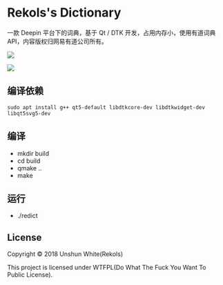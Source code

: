 # Rekols's Dictionary

一款 Deepin 平台下的词典，基于 Qt / DTK 开发，占用内存小，使用有道词典 API，内容版权归网易有道公司所有。

![](https://github.com/rekols/redict/blob/master/screenshot/20180728050936.png)

![](https://github.com/rekols/redict/blob/master/screenshot/20180728050947.png)

## 编译依赖

`sudo apt install g++ qt5-default libdtkcore-dev libdtkwidget-dev libqt5svg5-dev`

## 编译

* mkdir build
* cd build
* qmake ..
* make

## 运行

* ./redict

## License

Copyright © 2018 Unshun White(Rekols)

This project is licensed under WTFPL(Do What The Fuck You Want To Public License).

